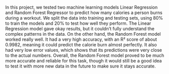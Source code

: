 In this project, we tested two machine learning models Linear Regression and Random Forest Regressor to predict how many calories a person burns during a workout. We split the data into training and testing sets, using 80% to train the models and 20% to test how well they perform. The Linear Regression model gave okay results, but it couldn’t fully understand the complex patterns in the data. On the other hand, the Random Forest model worked really well. It had a very high accuracy, with an R² score of about 0.9982, meaning it could predict the calorie burn almost perfectly. It also had very low error values, which shows that its predictions were very close to the actual numbers. Overall, the Random Forest model proved to be much more accurate and reliable for this task, though it would still be a good idea to test it with more new data in the future to make sure it stays accurate.

